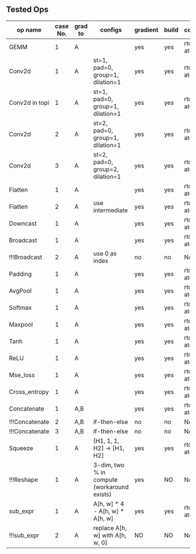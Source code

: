 ## Tested Ops

| op name | case No. | grad to | configs | gradient | build | correctness |
| --- | --- | --- | --- | --- | --- | --- |
| GEMM | 1 | A | | yes | yes | rtol=1e-5, atol<1e-30 |
| Conv2d | 1 | A | st=1, pad=0, group=1, dilation=1 | yes | yes | rtol=1e-3, atol<1e-30|
| Conv2d in topi | 1 | A | st=1, pad=0, group=1, dilation=1 | yes | yes | rtol=1e-5, atol=1e-4 |
| Conv2d | 2 | A | st=2, pad=0, group=1, dilation=1 | yes | yes | rtol=1e-3, atol<1e-30 |
| Conv2d | 3 | A | st=2, pad=0, group=2, dilation=1 | yes | yes | rtol=1e-3, atol<1e-30|
| Flatten | 1 | A | | yes | yes | rtol<1e-30, atol<1e-30 |
| Flatten | 2 | A | use intermediate | yes | yes | rtol<1e-30, atol<1e-30 |
| Downcast | 1 | A | | yes | yes | rtol<1e-30, atol<1e-30 |
| Broadcast | 1 | A | | yes | yes | rtol=1e-6, atol<1e-30 |
| !!!Broadcast | 2 | A | use 0 as index | no | no | NAN |
| Padding | 1 | A | | yes | yes | rtol<1e-30, atol<1e-30 |
| AvgPool | 1 | A | | yes | yes | rtol<1e-30, atol<1e-30|
| Softmax | 1 | A | | yes | yes | rtol=1e-5, atol=1e-6 |
| Maxpool | 1 | A | | yes | yes | rtol=1e-30, atol=1e-5 |
| Tanh | 1 | A | | yes | yes | rtol=1e-7, atol=1e-6|
| ReLU | 1 | A | | yes | yes | rtol<1e-30, atol<1e-30 |
| Mse_loss | 1 | A | | yes | yes | rtol<1e-30, atol<1e-30 |
| Cross_entropy | 1 | A | | yes | yes | rtol<1e-30, atol=1e-9 |
| Concatenate | 1 | A,B | | yes | yes | rtol<1e-30, atol<1e-30 |
| !!!Concatenate | 2 | A,B | if-then-else | no | no | NAN |
| !!!Concatenate | 3 | A,B | if-then-else | no | no | NAN |
| Squeeze | 1 | A | [H1, 1, 1, H2] -> [H1, H2] | yes | yes | rtol<1e-30, atol<1e-30 |
| !!!Reshape | 1 | A | 3-dim, two % in compute (workaround exists) | yes | NO | NAN |
| sub_expr | 1 | A | A[h, w] * 4 - A[h, w] * A[h, w] | yes | yes | rtol<1e-30, atol<1e-30 |
| !!!sub_expr | 2 | A | replace A[h, w] with A[h, w, 0] | NO | NO | NAN |